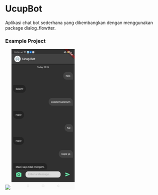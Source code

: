 # UcupBot

Aplikasi chat bot sederhana yang dikembangkan dengan menggunakan package dialog_flowtter.

### Example Project
<img src="assets/splashscreen.jpeg" width=40%>
<img src="assets/example.jpeg" width=40%>

